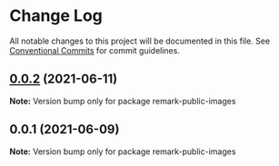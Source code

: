 # Change Log

All notable changes to this project will be documented in this file.
See [Conventional Commits](https://conventionalcommits.org) for commit guidelines.

## [0.0.2](https://github.com/adaltas/remark-gatsby-plugins/compare/remark-public-images@0.0.1...remark-public-images@0.0.2) (2021-06-11)

**Note:** Version bump only for package remark-public-images





## 0.0.1 (2021-06-09)

**Note:** Version bump only for package remark-public-images
